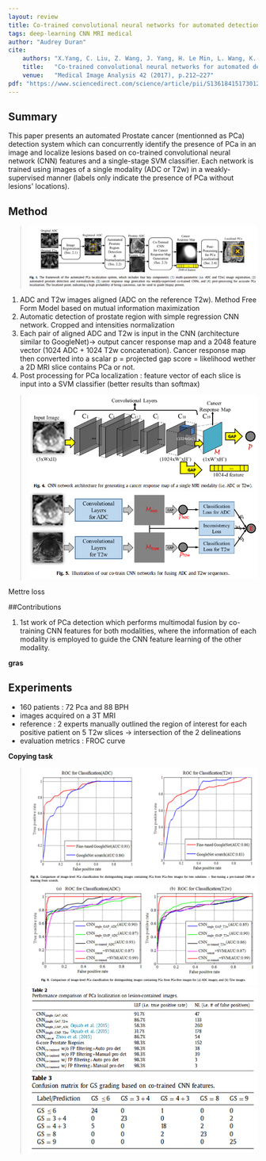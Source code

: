 ```yaml
---
layout: review
title: Co-trained convolutional neural networks for automated detection of prostate cancer in multi-parametric MRI
tags: deep-learning CNN MRI medical
author: "Audrey Duran"
cite:
    authors: "X.Yang, C. Liu, Z. Wang, J. Yang, H. Le Min, L. Wang, K.-T. (Tim) Cheng"
    title:   "Co-trained convolutional neural networks for automated detection of prostate cancer in multi-parametric MRI"
    venue:   "Medical Image Analysis 42 (2017), p.212–227"
pdf: "https://www.sciencedirect.com/science/article/pii/S1361841517301299/pdfft?md5=5fd9c93e45babad9eacb14d9cfa5dded&pid=1-s2.0-S1361841517301299-main.pdf"
---
```


## Summary

This paper presents an automated Prostate cancer (mentionned as PCa) detection system which can concurrently identify the presence of PCa in an image and localize lesions based on co-trained convolutional neural network (CNN) features and a single-stage SVM classifier. Each network is trained using images of a single modality (ADC or T2w) in a weakly-supervised manner (labels only indicate the presence of PCa without lesions' locations).


## Method

> ![](/deep-learning/images/Co-trainedCNNforProstateCancerDetection/Fig1_Yang2017.png)

1. ADC and T2w images aligned (ADC on the reference T2w). Method Free Form Model based on mutual information maximization
2. Automatic detection of prostate region with simple regression CNN network. Cropped and intensities normalization
3. Each pair of aligned ADC and T2w is input in the CNN (architecture similar to GoogleNet)-> output cancer response map and a 2048 feature vector (1024 ADC + 1024 T2w concatenation). Cancer response map then converted into a scalar p = projected gap score = likelihood wether a 2D MRI slice contains PCa or not.
4. Post processing for PCa localization : feature vector of each slice is input into a SVM classifier (better results than softmax)

> ![](/deep-learning/images/Co-trainedCNNforProstateCancerDetection/Fig4_Yang2017.png)
> ![](/deep-learning/images/Co-trainedCNNforProstateCancerDetection/Fig5_Yang2017.png)

Mettre loss

##Contributions
1. 1st work of PCa detection which performs multimodal fusion by co-training CNN features for both modalities, where the information of each modality is employed to guide the CNN feature learning of the other modality.

**gras**

## Experiments

- 160 patients : 72 Pca and 88 BPH
- images acquired on a 3T MRI
- reference : 2 experts manually outlined the region of interest for each positive patient on 5 T2w slices -> intersection of the 2 delineations
- evaluation metrics : FROC curve

**Copying task**
> ![](/deep-learning/images/Co-trainedCNNforProstateCancerDetection/Fig8_Yang2017.png)
> ![](/deep-learning/images/Co-trainedCNNforProstateCancerDetection/Fig9_Yang2017.png)
> ![](/deep-learning/images/Co-trainedCNNforProstateCancerDetection/Table2_Yang2017.png)
> ![](/deep-learning/images/Co-trainedCNNforProstateCancerDetection/Table3_Yang2017.png)
